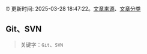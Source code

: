 :alarm_clock: 更新时间: 2025-03-28 18:47:22。[文章来源](/README.md)、[文章分类](/TAGS.md)

## Git、SVN


> 关键字：`Git`、`SVN`



